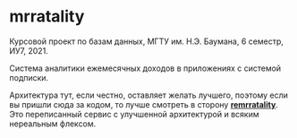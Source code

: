 # mrratality

Курсовой проект по базам данных, МГТУ им. Н.Э. Баумана, 6 семестр, ИУ7, 2021.

Система аналитики ежемесячных доходов в приложениях с системой подписки.

Архитектура тут, если честно, оставляет желать лучшего, поэтому если вы пришли сюда за кодом, то лучше смотреть в сторону **[remrratality](https://github.com/hackfeed/remrratality)**. Это переписанный сервис с улучшенной архитектурой и всяким нереальным флексом.
